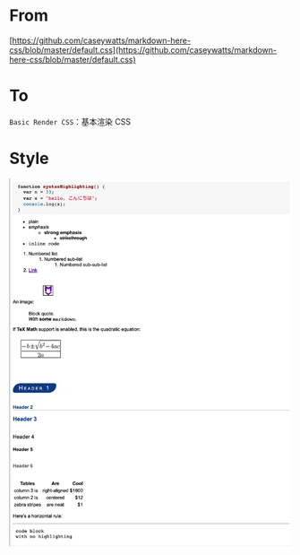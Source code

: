 # From

[https://github.com/caseywatts/markdown-here-css/blob/master/default.css](https://github.com/caseywatts/markdown-here-css/blob/master/default.css)

# To

`Basic Render CSS`：基本渲染 CSS

# Style

![style11.png](style11.png)
